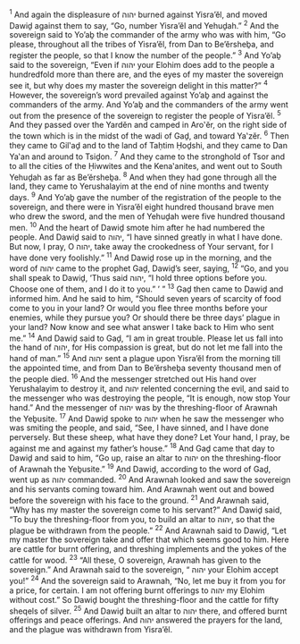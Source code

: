 <sup>1</sup> And again the displeasure of יהוה burned against Yisra’ĕl, and moved Dawiḏ against them to say, “Go, number Yisra’ĕl and Yehuḏah.”
<sup>2</sup> And the sovereign said to Yo’aḇ the commander of the army who was with him, “Go please, throughout all the tribes of Yisra’ĕl, from Dan to Be’ĕrsheḇa, and register the people, so that I know the number of the people.”
<sup>3</sup> And Yo’aḇ said to the sovereign, “Even if יהוה your Elohim does add to the people a hundredfold more than there are, and the eyes of my master the sovereign see it, but why does my master the sovereign delight in this matter?”
<sup>4</sup> However, the sovereign’s word prevailed against Yo’aḇ and against the commanders of the army. And Yo’aḇ and the commanders of the army went out from the presence of the sovereign to register the people of Yisra’ĕl.
<sup>5</sup> And they passed over the Yardĕn and camped in Aro‛ĕr, on the right side of the town which is in the midst of the wadi of Gaḏ, and toward Ya‛zĕr.
<sup>6</sup> Then they came to Gil‛aḏ and to the land of Taḥtim Ḥoḏshi, and they came to Dan Ya‛an and around to Tsiḏon.
<sup>7</sup> And they came to the stronghold of Tsor and to all the cities of the Ḥiwwites and the Kena‛anites, and went out to South Yehuḏah as far as Be’ĕrsheḇa.
<sup>8</sup> And when they had gone through all the land, they came to Yerushalayim at the end of nine months and twenty days.
<sup>9</sup> And Yo’aḇ gave the number of the registration of the people to the sovereign, and there were in Yisra’ĕl eight hundred thousand brave men who drew the sword, and the men of Yehuḏah were five hundred thousand men.
<sup>10</sup> And the heart of Dawiḏ smote him after he had numbered the people. And Dawiḏ said to יהוה, “I have sinned greatly in what I have done. But now, I pray, O יהוה, take away the crookedness of Your servant, for I have done very foolishly.”
<sup>11</sup> And Dawiḏ rose up in the morning, and the word of יהוה came to the prophet Gaḏ, Dawiḏ’s seer, saying,
<sup>12</sup> “Go, and you shall speak to Dawiḏ, ‘Thus said יהוה, “I hold three options before you. Choose one of them, and I do it to you.” ’ ”
<sup>13</sup> Gaḏ then came to Dawiḏ and informed him. And he said to him, “Should seven years of scarcity of food come to you in your land? Or would you flee three months before your enemies, while they pursue you? Or should there be three days’ plague in your land? Now know and see what answer I take back to Him who sent me.”
<sup>14</sup> And Dawiḏ said to Gaḏ, “I am in great trouble. Please let us fall into the hand of יהוה, for His compassion is great, but do not let me fall into the hand of man.”
<sup>15</sup> And יהוה sent a plague upon Yisra’ĕl from the morning till the appointed time, and from Dan to Be’ĕrsheḇa seventy thousand men of the people died.
<sup>16</sup> And the messenger stretched out His hand over Yerushalayim to destroy it, and יהוה relented concerning the evil, and said to the messenger who was destroying the people, “It is enough, now stop Your hand.” And the messenger of יהוה was by the threshing-floor of Arawnah the Yeḇusite.
<sup>17</sup> And Dawiḏ spoke to יהוה when he saw the messenger who was smiting the people, and said, “See, I have sinned, and I have done perversely. But these sheep, what have they done? Let Your hand, I pray, be against me and against my father’s house.”
<sup>18</sup> And Gaḏ came that day to Dawiḏ and said to him, “Go up, raise an altar to יהוה on the threshing-floor of Arawnah the Yeḇusite.”
<sup>19</sup> And Dawiḏ, according to the word of Gaḏ, went up as יהוה commanded.
<sup>20</sup> And Arawnah looked and saw the sovereign and his servants coming toward him. And Arawnah went out and bowed before the sovereign with his face to the ground.
<sup>21</sup> And Arawnah said, “Why has my master the sovereign come to his servant?” And Dawiḏ said, “To buy the threshing-floor from you, to build an altar to יהוה, so that the plague be withdrawn from the people.”
<sup>22</sup> And Arawnah said to Dawiḏ, “Let my master the sovereign take and offer that which seems good to him. Here are cattle for burnt offering, and threshing implements and the yokes of the cattle for wood.
<sup>23</sup> “All these, O sovereign, Arawnah has given to the sovereign.” And Arawnah said to the sovereign, “ יהוה your Elohim accept you!”
<sup>24</sup> And the sovereign said to Arawnah, “No, let me buy it from you for a price, for certain. I am not offering burnt offerings to יהוה my Elohim without cost.” So Dawiḏ bought the threshing-floor and the cattle for fifty sheqels of silver.
<sup>25</sup> And Dawiḏ built an altar to יהוה there, and offered burnt offerings and peace offerings. And יהוה answered the prayers for the land, and the plague was withdrawn from Yisra’ĕl.
